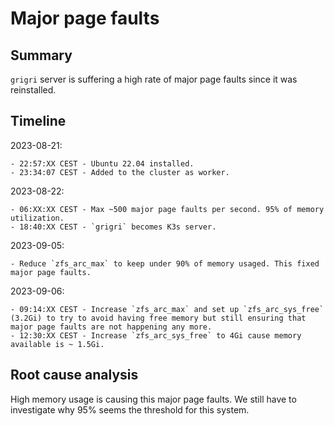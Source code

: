 # Major page faults

## Summary

`grigri` server is suffering a high rate of major page faults since it was reinstalled.

## Timeline

2023-08-21:

    - 22:57:XX CEST - Ubuntu 22.04 installed.
    - 23:34:07 CEST - Added to the cluster as worker.

2023-08-22:

    - 06:XX:XX CEST - Max ~500 major page faults per second. 95% of memory utilization.
    - 18:40:XX CEST - `grigri` becomes K3s server.

2023-09-05:

    - Reduce `zfs_arc_max` to keep under 90% of memory usaged. This fixed major page faults.

2023-09-06:

    - 09:14:XX CEST - Increase `zfs_arc_max` and set up `zfs_arc_sys_free` (3.2Gi) to try to avoid having free memory but still ensuring that major page faults are not happening any more.
    - 12:30:XX CEST - Increase `zfs_arc_sys_free` to 4Gi cause memory available is ~ 1.5Gi.

## Root cause analysis

High memory usage is causing this major page faults. We still have to investigate why 95% seems the
threshold for this system.
